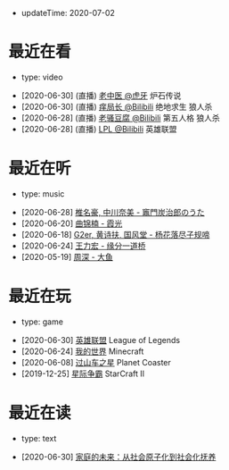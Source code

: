 - updateTime: 2020-07-02

# 最近在看

- type: video

* [2020-06-30] (直播) [老中医 @虎牙](https://www.huya.com/lastpriest) 炉石传说
* [2020-06-30] (直播) [痒局长 @Bilibili](https://live.bilibili.com/528) 绝地求生 狼人杀
* [2020-06-28] (直播) [老骚豆腐 @Bilibili](https://live.bilibili.com/462) 第五人格 狼人杀
* [2020-06-28] (直播) [LPL @Bilibili](https://live.bilibili.com/6) 英雄联盟

# 最近在听

- type: music

* [2020-06-28] [椎名豪, 中川奈美 - 竈門炭治郎のうた](https://y.qq.com/n/yqq/song/001jyikY2o3FrL.html)
* [2020-06-20] [曲锦楠 - 霞光](https://y.qq.com/n/yqq/song/003p3ky81zgV0H.html)
* [2020-06-18] [G2er, 黄诗扶, 国风堂 - 杨花落尽子规啼](https://music.163.com/#/song?id=1375935067)
* [2020-06-24] [王力宏 - 缘分一道桥](https://y.qq.com/n/yqq/song/004NXwuk36ixAW.html)
* [2020-05-19] [周深 - 大鱼](https://y.qq.com/n/yqq/song/004OQ5Mt0EmEzv.html)

# 最近在玩

- type: game

* [2020-06-30] [英雄联盟](https://lol.qq.com) League of Legends
* [2020-06-24] [我的世界](https://mc.163.com) Minecraft
* [2020-06-08] [过山车之星](https://store.steampowered.com/app/493340/Planet_Coaster) Planet Coaster
* [2019-12-25] [星际争霸](https://sc2.blizzard.cn) StarCraft II

# 最近在读

- type: text

* [2020-06-30] [家庭的未来：从社会原子化到社会化抚养](https://mp.weixin.qq.com/s/mI_zTi8xFIYoZVlY6oQJtw)